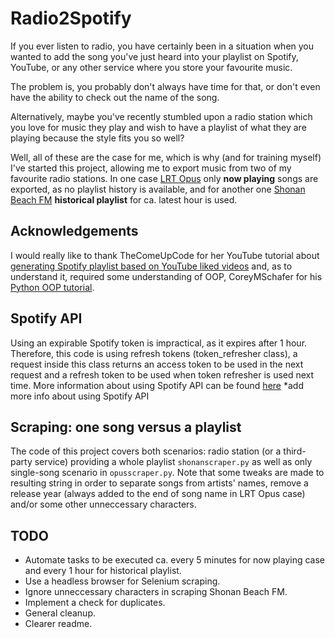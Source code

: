 # Radio2Spotify
If you ever listen to radio, you have certainly been in a situation when you wanted to add the song you've just heard into your playlist on Spotify, YouTube, or any other service where you store your favourite music. 

The problem is, you probably don't always have time for that, or don't even have the ability to check out the name of the song.

Alternatively, maybe you've recently stumbled upon a radio station which you love for music they play and wish to have a playlist of what they are playing because the style fits you so well?

Well, all of these are the case for me, which is why (and for training myself) I've started this project, allowing me to export music from two of my favourite radio stations. In one case [LRT Opus](https://www.lrt.lt/mediateka/tiesiogiai/lrt-opus) only **now playing** songs are exported, as no playlist history is available, and for another one [Shonan Beach FM](https://www.beachfm.co.jp/) **historical playlist** for ca. latest hour is used.

## Acknowledgements
I would really like to thank TheComeUpCode for her YouTube tutorial about [generating Spotify playlist based on YouTube liked videos](https://www.youtube.com/watch?v=7J_qcttfnJA) and, as to understand it, required some understanding of OOP, CoreyMSchafer for his [Python OOP tutorial](https://www.youtube.com/watch?v=ZDa-Z5JzLYM). 

## Spotify API
Using an expirable Spotify token is impractical, as it expires after 1 hour. Therefore, this code is using refresh tokens (token_refresher class), a request inside this class returns an access token to be used in the next request and a refresh token to be used when token refresher is used next time. More information about using Spotify API can be found [here](https://developer.spotify.com/documentation/general/guides/)
*add more info about using Spotify API

## Scraping: one song versus a playlist
The code of this project covers both scenarios: radio station (or a third-party service) providing a whole playlist `shonanscraper.py` as well as only single-song scenario in `opusscraper.py`. Note that some tweaks are made to resulting string in order to separate songs from artists' names, remove a release year (always added to the end of song name in LRT Opus case) and/or some other unneccessary characters. 

## TODO
- Automate tasks to be executed ca. every 5 minutes for now playing case and every 1 hour for historical playlist.
- Use a headless browser for Selenium scraping.
- Ignore unneccessary characters in scraping Shonan Beach FM.
- Implement a check for duplicates.
- General cleanup.
- Clearer readme.

